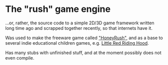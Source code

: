 The "rush" game engine
======================

...or, rather, the source code to a simple 2D/3D game framework written long time ago and scrapped together recently, so that internets have it.
 
Was used to make the freeware game called ["HoneyRush"](http://blog.ruslans.com/2009/12/bees-in-space-or-story-of-my-first.html), and as a base to several indie educational children games, e.g. [Little Red Riding Hood](http://www.ndgames.ru/games/little_red_riding_hood).

Has many stubs with unfinished stuff, and at the moment possibly does not even compile. 